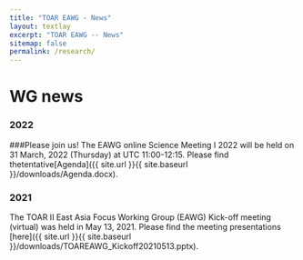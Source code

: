 ```yaml
---
title: "TOAR EAWG - News"
layout: textlay
excerpt: "TOAR EAWG -- News"
sitemap: false
permalink: /research/
---
```


# WG news


### 2022

###Please join us!
The EAWG online Science Meeting I 2022 will be held on 31 March, 2022 (Thursday) at UTC 11:00-12:15. Please find thetentative[Agenda]({{ site.url }}{{ site.baseurl }}/downloads/Agenda.docx).

### 2021
The TOAR II East Asia Focus Working Group (EAWG) Kick-off meeting (virtual) was held in May 13, 2021. Please find the meeting presentations [here]({{ site.url }}{{ site.baseurl }}/downloads/TOAREAWG_Kickoff20210513.pptx).



